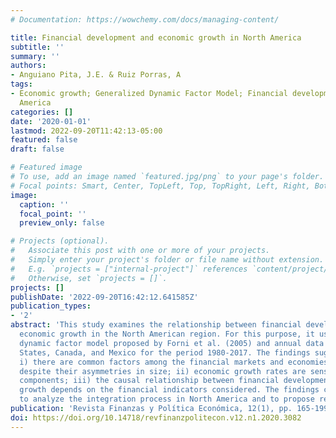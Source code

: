```yaml
---
# Documentation: https://wowchemy.com/docs/managing-content/

title: Financial development and economic growth in North America
subtitle: ''
summary: ''
authors:
- Anguiano Pita, J.E. & Ruiz Porras, A
tags:
- Economic growth; Generalized Dynamic Factor Model; Financial development; North
  America
categories: []
date: '2020-01-01'
lastmod: 2022-09-20T11:42:13-05:00
featured: false
draft: false

# Featured image
# To use, add an image named `featured.jpg/png` to your page's folder.
# Focal points: Smart, Center, TopLeft, Top, TopRight, Left, Right, BottomLeft, Bottom, BottomRight.
image:
  caption: ''
  focal_point: ''
  preview_only: false

# Projects (optional).
#   Associate this post with one or more of your projects.
#   Simply enter your project's folder or file name without extension.
#   E.g. `projects = ["internal-project"]` references `content/project/deep-learning/index.md`.
#   Otherwise, set `projects = []`.
projects: []
publishDate: '2022-09-20T16:42:12.641585Z'
publication_types:
- '2'
abstract: 'This study examines the relationship between financial development and
  economic growth in the North American region. For this purpose, it uses the generalized
  dynamic factor model proposed by Forni et al. (2005) and annual data from the United
  States, Canada, and Mexico for the period 1980-2017. The findings suggest that:
  i) there are common factors among the financial markets and economies of the region
  despite their asymmetries in size; ii) economic growth rates are sensitive to common
  components; iii) the causal relationship between financial development and economic
  growth depends on the financial indicators considered. The findings can be useful
  to analyze the integration process in North America and to propose regional policies.'
publication: 'Revista Finanzas y Política Económica, 12(1), pp. 165-199'
doi: https://doi.org/10.14718/revfinanzpolitecon.v12.n1.2020.3082
---
```

